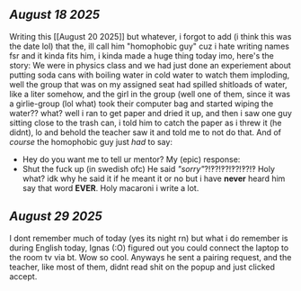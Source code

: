 ## *August 18 2025*
Writing this [[August 20 2025]] but whatever, i forgot to add (i think this was the date lol) that the, ill call him "homophobic guy" cuz i hate writing names fsr and it kinda fits him, i kinda made a huge thing today imo, here's the story:
We were in physics class and we had just done an experiement about putting soda cans with boiling water in cold water to watch them imploding, well the group that was on my assigned seat had spilled shitloads of water, like a liter somehow, and the girl in the group (well one of them, since it was a girlie-group (lol what) took their computer bag and started wiping the water?? what? well i ran to get paper and dried it up, and then i saw one guy sitting close to the trash can, i told him to catch the paper as i threw it (he didnt), lo and behold the teacher saw it and told me to not do that. And of *course* the homophobic guy just *had* to say:
- Hey do you want me to tell ur mentor?
My (epic) response:
- Shut the fuck up (in swedish ofc)
He said *"sorry"*?!‽?!‽?!‽?!‽?!‽ Holy what? idk why he said it if he meant it or no but i have **never** heard him say that word **EVER**.
Holy macaroni i write a lot.
## *August 29 2025*
I dont remember much of today (yes its night rn) but what i do remember is during English today, Ignas (:O) figured out you could connect the laptop to the room tv via bt. Wow so cool. Anyways he sent a pairing request, and the teacher, like most of them, didnt read shit on the popup and just clicked accept.